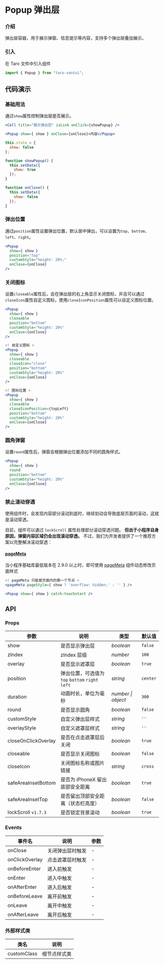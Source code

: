 # Popup 弹出层

### 介绍

弹出层容器，用于展示弹窗、信息提示等内容，支持多个弹出层叠加展示。

### 引入

在 Taro 文件中引入组件

```javascript
import { Popup } from "taro-vantui"; 
```

## 代码演示

### 基础用法

通过`show`属性控制弹出层是否展示。

```jsx
<Cell title="展示弹出层" isLink onClick={showPopup} />

<Popup show={ show } onClose={onClose}>内容</Popup> 
```

```javascript
this.state = {
  show: false
};

function showPopup() {
  this.setData({
    show: true
  });
}

function onClose() {
  this.setData({
    show: false
  });
} 
```

### 弹出位置

通过`position`属性设置弹出位置，默认居中弹出，可以设置为`top`、`bottom`、`left`、`right`。

```jsx
<Popup
  show={ show }
  position="top"
  customStyle="height: 20%;"
  onClose={onClose}
/> 
```

### 关闭图标

设置`closeable`属性后，会在弹出层的右上角显示关闭图标，并且可以通过`closeIcon`属性自定义图标，使用`closeIconPosition`属性可以自定义图标位置。

```jsx
<Popup
  show={ show }
  closeable
  position="bottom"
  customStyle="height: 20%"
  onClose={onClose}
/>

<! 自定义图标 >
<Popup
  show={ show }
  closeable
  closeIcon="close"
  position="bottom"
  customStyle="height: 20%"
  onClose={onClose}
/>

<! 图标位置 >
<Popup
  show={ show }
  closeable
  closeIconPosition={topLeft}
  position="bottom"
  customStyle="height: 20%"
  onClose={onClose}
/> 
```

### 圆角弹窗

设置`round`属性后，弹窗会根据弹出位置添加不同的圆角样式。

```jsx
<Popup
  show={ show }
  round
  position="bottom"
  customStyle="height: 20%"
  onClose={onClose}
/> 
```

### 禁止滚动穿透

使用组件时，会发现内容部分滚动到底时，继续划动会导致底层页面的滚动，这就是滚动穿透。

目前，组件可以通过 `lockScroll` 属性处理部分滚动穿透问题。 **但由于小程序自身原因，弹窗内容区域仍会出现滚动穿透。** 不过，我们为开发者提供了一个推荐方案以完整解决滚动穿透：

#### [pageMeta](https://developers.weixin.qq.com/miniprogram/dev/component/pageMeta.html)

当小程序基础库最低版本在 2.9.0 以上时，即可使用 [pageMeta](https://developers.weixin.qq.com/miniprogram/dev/component/pageMeta.html) 组件动态修改页面样式

```jsx
<! pageMeta 只能是页面内的第一个节点 >
<pageMeta pageStyle={ show ? 'overflow: hidden;' : '' } />

<Popup show={ show } catch:touchstart /> 
```

## API

### Props

| 参数 | 说明 | 类型 | 默认值 |
| --- | --- | --- | --- |
| show | 是否显示弹出层 | _boolean_ | `false` |
| zIndex | zIndex 层级 | _number_ | `100` |
| overlay | 是否显示遮罩层 | _boolean_ | `true` |
| position | 弹出位置，可选值为 `top` `bottom` `right` `left` | _string_ | `center` |
| duration | 动画时长，单位为毫秒 | _number \| object_ | `300` |
| round | 是否显示圆角 | _boolean_ | `false` |
| customStyle | 自定义弹出层样式 | _string_ | `''` |
| overlayStyle | 自定义遮罩层样式 | _string_ | `''` |
| closeOnClickOverlay | 是否在点击遮罩层后关闭 | _boolean_ | `true` |
| closeable | 是否显示关闭图标 | _boolean_ | `false` |
| closeIcon | 关闭图标名称或图片链接 | _string_ | `cross` |
| safeAreaInsetBottom | 是否为 iPhoneX 留出底部安全距离 | _boolean_ | `true` |
| safeAreaInsetTop | 是否留出顶部安全距离（状态栏高度） | _boolean_ | `false` |
| lockScroll `v1.7.3` | 是否锁定背景滚动 | _boolean_ | `true` |

### Events

| 事件名             | 说明             | 参数 |
| ------------------ | ---------------- | ---- |
| onClose         | 关闭弹出层时触发 | -    |
| onClickOverlay | 点击遮罩层时触发 | -    |
| onBeforeEnter  | 进入前触发       | -    |
| onEnter         | 进入中触发       | -    |
| onAfterEnter   | 进入后触发       | -    |
| onBeforeLeave  | 离开前触发       | -    |
| onLeave         | 离开中触发       | -    |
| onAfterLeave   | 离开后触发       | -    |

### 外部样式类

| 类名         | 说明         |
| ------------ | ------------ |
| customClass | 根节点样式类 |
